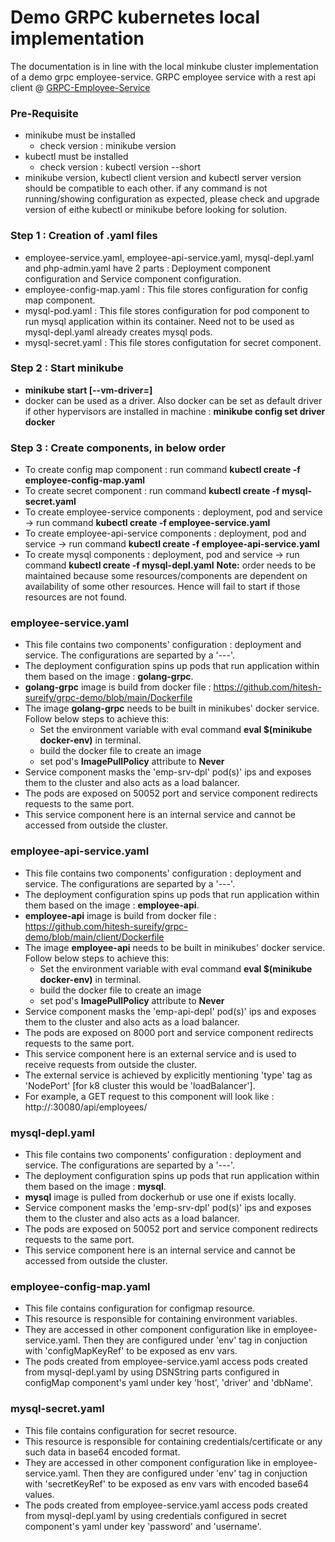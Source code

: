 # Demo GRPC kubernetes local implementation
  The documentation is in line with the local minkube cluster implementation of a demo grpc employee-service.
  GRPC employee service with a rest api client @ [GRPC-Employee-Service](https://github.com/hitesh-sureify/grpc-demo)

### Pre-Requisite
- minikube must be installed
    - check version : minikube version
- kubectl must be installed
    - check version : kubectl version --short
- minikube version, kubectl client version and kubectl server version should be compatible to each other.
  if any command is not running/showing configuration as expected, please check and upgrade version of eithe kubectl or minikube before looking for solution.

### Step 1 : Creation of .yaml files
- employee-service.yaml, employee-api-service.yaml, mysql-depl.yaml and php-admin.yaml have 2 parts : Deployment component configuration and Service component configuration.
- employee-config-map.yaml : This file stores configuration for config map component.
- mysql-pod.yaml : This file stores configuration for pod component to run mysql application within its container. Need not to be used as mysql-depl.yaml already creates mysql pods.
- mysql-secret.yaml : This file stores configutation for secret component.

### Step 2 : Start minikube
- **minikube start [--vm-driver=<driver>]**
- docker can be used as a driver. Also docker can be set as default driver if other hypervisors are installed in machine : **minikube config set driver docker**

### Step 3 : Create components, in below order
- To create config map component : run command **kubectl create -f employee-config-map.yaml**
- To create secret component : run command **kubectl create -f mysql-secret.yaml**
- To create employee-service components : deployment, pod and service -> run command **kubectl create -f employee-service.yaml**
- To create employee-api-service components : deployment, pod and service -> run command **kubectl create -f employee-api-service.yaml**
- To create mysql components : deployment, pod and service -> run command **kubectl create -f mysql-depl.yaml**
**Note:** order needs to be maintained because some resources/components are dependent on availability of some other resources. Hence will fail to start if those resources are not found.

### employee-service.yaml
- This file contains two components' configuration : deployment and service. The configurations are separted by a '---'.
- The deployment configuration spins up pods that run application within them based on the image : **golang-grpc**.
- **golang-grpc** image is build from docker file : https://github.com/hitesh-sureify/grpc-demo/blob/main/Dockerfile 
- The image **golang-grpc** needs to be built in minikubes' docker service. Follow below steps to achieve this:
    - Set the environment variable with eval command **eval $(minikube docker-env)** in terminal.
    - build the docker file to create an image
    - set pod's **ImagePullPolicy** attribute to **Never**
- Service component masks the 'emp-srv-dpl' pod(s)' ips and exposes them to the cluster and also acts as a load balancer.
- The pods are exposed on 50052 port and service component redirects requests to the same port.
- This service component here is an internal service and cannot be accessed from outside the cluster.

### employee-api-service.yaml
- This file contains two components' configuration : deployment and service. The configurations are separted by a '---'.
- The deployment configuration spins up pods that run application within them based on the image : **employee-api**.
- **employee-api** image is build from docker file : https://github.com/hitesh-sureify/grpc-demo/blob/main/client/Dockerfile 
- The image **employee-api** needs to be built in minikubes' docker service. Follow below steps to achieve this:
    - Set the environment variable with eval command **eval $(minikube docker-env)** in terminal.
    - build the docker file to create an image
    - set pod's **ImagePullPolicy** attribute to **Never**
- Service component masks the 'emp-api-depl' pod(s)' ips and exposes them to the cluster and also acts as a load balancer.
- The pods are exposed on 8000 port and service component redirects requests to the same port.
- This service component here is an external service and is used to receive requests from outside the cluster.
- The external service is achieved by explicitly mentioning 'type' tag as 'NodePort' [for k8 cluster this would be 'loadBalancer'].
- For example, a GET request to this component will look like : http://<cluster-ip>:30080/api/employees/<employee-id>

### mysql-depl.yaml
- This file contains two components' configuration : deployment and service. The configurations are separted by a '---'.
- The deployment configuration spins up pods that run application within them based on the image : **mysql**.
- **mysql** image is pulled from dockerhub or use one if exists locally.
- Service component masks the 'emp-srv-dpl' pod(s)' ips and exposes them to the cluster and also acts as a load balancer.
- The pods are exposed on 50052 port and service component redirects requests to the same port.
- This service component here is an internal service and cannot be accessed from outside the cluster.

### employee-config-map.yaml
- This file contains configuration for configmap resource.
- This resource is responsible for containing environment variables.
- They are accessed in other component configuration like in employee-service.yaml. Then they are configured under 'env' tag in conjuction with 'configMapKeyRef' to be exposed as env vars.
- The pods created from employee-service.yaml access pods created from mysql-depl.yaml by using DSNString parts configured in configMap component's yaml under key 'host', 'driver' and 'dbName'.

### mysql-secret.yaml
- This file contains configuration for secret resource.
- This resource is responsible for containing credentials/certificate or any such data in base64 encoded format.
- They are accessed in other component configuration like in employee-service.yaml. Then they are configured under 'env' tag in conjuction with 'secretKeyRef' to be exposed as env vars with encoded base64 values.
- The pods created from employee-service.yaml access pods created from mysql-depl.yaml by using credentials configured in secret component's yaml under key 'password' and 'username'.

